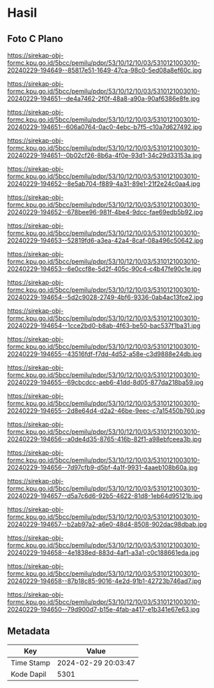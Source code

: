 # Hasil

## Foto C Plano

https://sirekap-obj-formc.kpu.go.id/5bcc/pemilu/pdpr/53/10/12/10/03/5310121003010-20240229-194649--85817e51-1649-47ca-98c0-5ed08a8ef60c.jpg

https://sirekap-obj-formc.kpu.go.id/5bcc/pemilu/pdpr/53/10/12/10/03/5310121003010-20240229-194651--de4a7462-2f0f-48a8-a90a-90af6386e8fe.jpg

https://sirekap-obj-formc.kpu.go.id/5bcc/pemilu/pdpr/53/10/12/10/03/5310121003010-20240229-194651--606a0764-0ac0-4ebc-b7f5-c10a7d627492.jpg

https://sirekap-obj-formc.kpu.go.id/5bcc/pemilu/pdpr/53/10/12/10/03/5310121003010-20240229-194651--0b02cf26-8b6a-4f0e-93d1-34c29d33153a.jpg

https://sirekap-obj-formc.kpu.go.id/5bcc/pemilu/pdpr/53/10/12/10/03/5310121003010-20240229-194652--8e5ab704-f889-4a31-89e1-21f2e24c0aa4.jpg

https://sirekap-obj-formc.kpu.go.id/5bcc/pemilu/pdpr/53/10/12/10/03/5310121003010-20240229-194652--678bee96-981f-4be4-9dcc-fae69edb5b92.jpg

https://sirekap-obj-formc.kpu.go.id/5bcc/pemilu/pdpr/53/10/12/10/03/5310121003010-20240229-194653--52819fd6-a3ea-42a4-8caf-08a496c50642.jpg

https://sirekap-obj-formc.kpu.go.id/5bcc/pemilu/pdpr/53/10/12/10/03/5310121003010-20240229-194653--6e0ccf8e-5d2f-405c-90c4-c4b47fe90c1e.jpg

https://sirekap-obj-formc.kpu.go.id/5bcc/pemilu/pdpr/53/10/12/10/03/5310121003010-20240229-194654--5d2c9028-2749-4bf6-9336-0ab4ac13fce2.jpg

https://sirekap-obj-formc.kpu.go.id/5bcc/pemilu/pdpr/53/10/12/10/03/5310121003010-20240229-194654--1cce2bd0-b8ab-4f63-be50-bac537f1ba31.jpg

https://sirekap-obj-formc.kpu.go.id/5bcc/pemilu/pdpr/53/10/12/10/03/5310121003010-20240229-194655--43516fdf-f7dd-4d52-a58e-c3d9888e24db.jpg

https://sirekap-obj-formc.kpu.go.id/5bcc/pemilu/pdpr/53/10/12/10/03/5310121003010-20240229-194655--69cbcdcc-aeb6-41dd-8d05-877da218ba59.jpg

https://sirekap-obj-formc.kpu.go.id/5bcc/pemilu/pdpr/53/10/12/10/03/5310121003010-20240229-194655--2d8e64d4-d2a2-46be-9eec-c7a15450b760.jpg

https://sirekap-obj-formc.kpu.go.id/5bcc/pemilu/pdpr/53/10/12/10/03/5310121003010-20240229-194656--a0de4d35-8765-416b-82f1-a98ebfceea3b.jpg

https://sirekap-obj-formc.kpu.go.id/5bcc/pemilu/pdpr/53/10/12/10/03/5310121003010-20240229-194656--7d97cfb9-d5bf-4a1f-9931-4aaeb108b60a.jpg

https://sirekap-obj-formc.kpu.go.id/5bcc/pemilu/pdpr/53/10/12/10/03/5310121003010-20240229-194657--d5a7c6d6-92b5-4622-81d8-1eb64d95121b.jpg

https://sirekap-obj-formc.kpu.go.id/5bcc/pemilu/pdpr/53/10/12/10/03/5310121003010-20240229-194657--b2ab97a2-a6e0-48d4-8508-902dac98dbab.jpg

https://sirekap-obj-formc.kpu.go.id/5bcc/pemilu/pdpr/53/10/12/10/03/5310121003010-20240229-194658--4e1838ed-883d-4af1-a3a1-c0c188661eda.jpg

https://sirekap-obj-formc.kpu.go.id/5bcc/pemilu/pdpr/53/10/12/10/03/5310121003010-20240229-194658--87b18c85-9016-4e2d-91b1-42723b746ad7.jpg

https://sirekap-obj-formc.kpu.go.id/5bcc/pemilu/pdpr/53/10/12/10/03/5310121003010-20240229-194650--79d900d7-b15e-4fab-a417-e1b341e67e63.jpg


## Metadata

| Key        | Value               |
| ---------- | ------------------- |
| Time Stamp | 2024-02-29 20:03:47 |
| Kode Dapil | 5301                |



